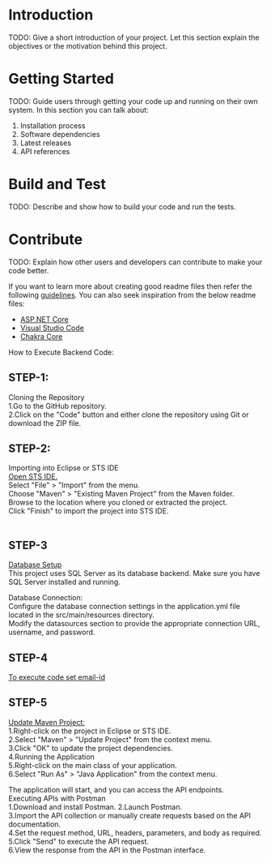 # Introduction 
TODO: Give a short introduction of your project. Let this section explain the objectives or the motivation behind this project. 

# Getting Started
TODO: Guide users through getting your code up and running on their own system. In this section you can talk about:
1.	Installation process
2.	Software dependencies
3.	Latest releases
4.	API references

# Build and Test
TODO: Describe and show how to build your code and run the tests. 

# Contribute
TODO: Explain how other users and developers can contribute to make your code better. 

If you want to learn more about creating good readme files then refer the following [guidelines](https://docs.microsoft.com/en-us/azure/devops/repos/git/create-a-readme?view=azure-devops). You can also seek inspiration from the below readme files:
- [ASP.NET Core](https://github.com/aspnet/Home)
- [Visual Studio Code](https://github.com/Microsoft/vscode)
- [Chakra Core](https://github.com/Microsoft/ChakraCore)

How to Execute Backend Code:<BR>
<H2>STEP-1:</H2>Cloning the Repository<br>
1.Go to the GitHub repository.<br>
2.Click on the "Code" button and either clone the repository using Git or download the ZIP file.<br>

<H2>STEP-2:</H2>
Importing into Eclipse or STS IDE<br>
<u>Open STS IDE.</u><br>
Select "File" > "Import" from the menu.<br>
Choose "Maven" > "Existing Maven Project" from the Maven folder.<br>
Browse to the location where you cloned or extracted the project.<br>
Click "Finish" to import the project into STS IDE.<br>

<br>
<H2>STEP-3</H2><u>Database Setup</u><br>
This project uses SQL Server as its database backend. Make sure you have SQL Server installed and running.<br>

Database Connection:<br>
Configure the database connection settings in the application.yml file located in the src/main/resources directory.<br>
Modify the datasources section to provide the appropriate connection URL, username, and password.<br>

<H2>STEP-4</H2><u>To execute code set email-id</u><br>

<H2>STEP-5</H2><u>Update Maven Project:</u><br>
1.Right-click on the project in Eclipse or STS IDE.<br>
2.Select "Maven" > "Update Project" from the context menu.<br>
3.Click "OK" to update the project dependencies.<br>
4.Running the Application<br>
5.Right-click on the main class of your application.<br>
6.Select "Run As" > "Java Application" from the context menu.<br>

The application will start, and you can access the API endpoints.<br>
Executing APIs with Postman<br>
1.Download and install Postman.
2.Launch Postman.<br>
3.Import the API collection or manually create requests based on the API documentation.<br>
4.Set the request method, URL, headers, parameters, and body as required.<br>
5.Click "Send" to execute the API request.<br>
6.View the response from the API in the Postman interface.<br>